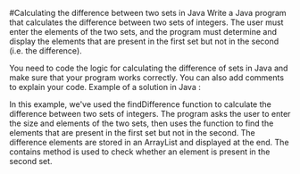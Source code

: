 #Calculating the difference between two sets in Java
Write a Java program that calculates the difference between two sets of integers. The user must enter the elements of the two sets, and the program must determine and display the elements that are present in the first set but not in the second (i.e. the difference).

You need to code the logic for calculating the difference of sets in Java and make sure that your program works correctly. You can also add comments to explain your code.
Example of a solution in Java :

In this example, we've used the findDifference function to calculate the difference between two sets of integers. The program asks the user to enter the size and elements of the two sets, then uses the function to find the elements that are present in the first set but not in the second. The difference elements are stored in an ArrayList and displayed at the end. The contains method is used to check whether an element is present in the second set.